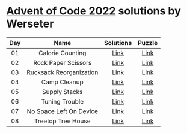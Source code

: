 [Advent of Code 2022](https://adventofcode.com/2022) solutions by Werseter
========================

| Day |                      Name                      |   Solutions   |                   Puzzle                    |
|:---:|:----------------------------------------------:|:-------------:|:-------------------------------------------:|
| 01  |                Calorie Counting                | [Link](Day01) | [Link](http://adventofcode.com/2022/day/1)  |
| 02  |              Rock Paper Scissors               | [Link](Day02) | [Link](http://adventofcode.com/2022/day/2)  |
| 03  |            Rucksack Reorganization             | [Link](Day03) | [Link](http://adventofcode.com/2022/day/3)  |
| 04  |                  Camp Cleanup                  | [Link](Day04) | [Link](http://adventofcode.com/2022/day/4)  |
| 05  |                 Supply Stacks                  | [Link](Day05) | [Link](http://adventofcode.com/2022/day/5)  |
| 06  |                 Tuning Trouble                 | [Link](Day06) | [Link](http://adventofcode.com/2022/day/6)  |
| 07  |            No Space Left On Device             | [Link](Day07) | [Link](http://adventofcode.com/2022/day/7)  |
| 08  |               Treetop Tree House               | [Link](Day08) | [Link](http://adventofcode.com/2022/day/8)  |
